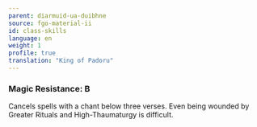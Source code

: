 ```yaml
---
parent: diarmuid-ua-duibhne
source: fgo-material-ii
id: class-skills
language: en
weight: 1
profile: true
translation: "King of Padoru"
---
```


### Magic Resistance: B

Cancels spells with a chant below three verses.
Even being wounded by Greater Rituals and High-Thaumaturgy is difficult.
